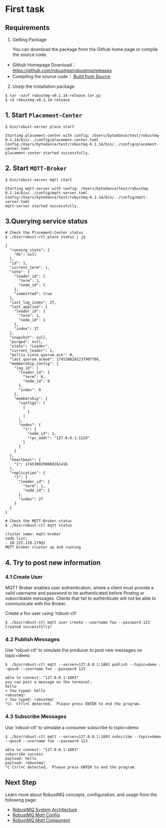 # First task

## Requirements
1. Getting Package

   You can download the package from the Github home page or compile the source code.

- Github Homepage Download： https://github.com/robustmq/robustmq/releases
- Compiling the source code： [Build from Source](./Build.md)

2. Unzip the installation package

```shell
$ tar -xzvf robustmq-v0.1.14-release.tar.gz
$ cd robustmq-v0.1.14-release
```


## 1. Start `Placement-Center` 
```shell
$ bin/robust-server place start

Starting placement-center with config: /Users/bytedance/test/robustmq-0.1.14/bin/../config/placement-center.toml
Config:/Users/bytedance/test/robustmq-0.1.14/bin/../config/placement-center.toml
placement-center started successfully.
```

## 2. Start `MQTT-Broker` 
```shell
$ bin/robust-server mqtt start

Starting mqtt-server with config: /Users/bytedance/test/robustmq-0.1.14/bin/../config/mqtt-server.toml
Config:/Users/bytedance/test/robustmq-0.1.14/bin/../config/mqtt-server.toml
mqtt-server started successfully.
```

## 3.Querying service status
```shell
# Check the Placement-Center status
$ ./bin/robust-ctl place status | jq

{
  "running_state": {
    "Ok": null
  },
  "id": 1,
  "current_term": 1,
  "vote": {
    "leader_id": {
      "term": 1,
      "node_id": 1
    },
    "committed": true
  },
  "last_log_index": 27,
  "last_applied": {
    "leader_id": {
      "term": 1,
      "node_id": 1
    },
    "index": 27
  },
  "snapshot": null,
  "purged": null,
  "state": "Leader",
  "current_leader": 1,
  "millis_since_quorum_ack": 0,
  "last_quorum_acked": 1745308291237907708,
  "membership_config": {
    "log_id": {
      "leader_id": {
        "term": 0,
        "node_id": 0
      },
      "index": 0
    },
    "membership": {
      "configs": [
        [
          1
        ]
      ],
      "nodes": {
        "1": {
          "node_id": 1,
          "rpc_addr": "127.0.0.1:1228"
        }
      }
    }
  },
  "heartbeat": {
    "1": 1745308290860261416
  },
  "replication": {
    "1": {
      "leader_id": {
        "term": 1,
        "node_id": 1
      },
      "index": 27
    }
  }
}

# Check the MQTT-Broker status
$ ./bin/robust-ctl mqtt status

cluster name: mqtt-broker
node list:
- 10.225.110.179@1
MQTT broker cluster up and running
```

## 4. Try to post new information

### 4.1 Create User
MQTT Broker enables user authentication, where a client must provide a valid username and password to be authenticated before Posting or subscribable messages. Clients that fail to authenticate will not be able to communicate with the Broker.

Create a foo user using 'robust-ctl'
```shell
$ ./bin/robust-ctl mqtt user create --username foo --password 123
Created successfully!
```

### 4.2  Publish Messages
Use 'robust-ctl' to simulate the producer to post new messages on topic=demo


```shell
$ ./bin/robust-ctl mqtt --server=127.0.0.1:1883 publish --topic=demo --qos=0 --username foo --password 123

able to connect: "127.0.0.1:1883"
you can post a message on the terminal:
hello
> You typed: hello
robustmq!
> You typed: robustmq!
^C>  Ctrl+C detected,  Please press ENTER to end the program.
```

### 4.3 Subscribe Messages
Use 'robust-ctl' to simulate a consumer subscribe to topic=demo


```shell
$ ./bin/robust-ctl mqtt --server=127.0.0.1:1883 subscribe --topic=demo --qos=0 --username foo --password 123

able to connect: "127.0.0.1:1883"
subscribe success
payload: hello
payload: robustmq!
^C Ctrl+C detected,  Please press ENTER to end the program.
```

## Next Step

Learn more about RobustMQ concepts, configuration, and usage from the following page:
* [RobustMQ System Architecture](../../Architect/Overview.md)
* [RobustMQ Mqtt Config](../../Architect/Configuration/Mqtt-Server.md)
* [RobustMQ Mqtt Component](../../RobustMQ-MQTT/Overview.md)
